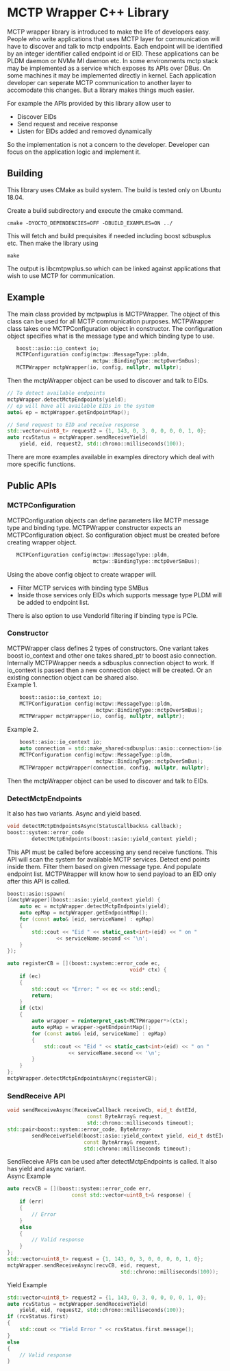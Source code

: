 # MCTP Wrapper C++ Library

MCTP wrapper library is introduced to make the life of developers easy.
People who write applications that uses MCTP layer for communication will
have to discover and talk to mctp endpoints. Each endpoint will be 
identified by an integer identifier called endpoint id or EID.
These applications can be PLDM daemon or NVMe MI daemon etc.
In some environments mctp stack may be implemented as
a service which exposes its APIs over DBus. On some machines it may be
implemented directly in kernel. Each application developer can seperate MCTP
communication to another layer to accomodate this changes. But a library
makes things much easier.

For example the APIs provided by this library allow user to
* Discover EIDs
* Send request and receive response
* Listen for EIDs added and removed dynamically

So the implementation is not a concern to the developer. Developer can focus
on the application logic and implement it.

## Building
This library uses CMake as build system. The build is tested only on Ubuntu
 18.04.

Create a build subdirectory and execute the cmake command.
```
cmake -DYOCTO_DEPENDENCIES=OFF -DBUILD_EXAMPLES=ON ../
```
This will fetch and build prequisites if needed including boost sdbusplus
 etc. Then make the library using
```
make
```
The output is libcmtpwplus.so which can be linked against applications that
wish to use MCTP for communication.

## Example
The main class provided by mctpwplus is MCTPWrapper. The object of this
class can be used for all MCTP communication purposes. MCTPWrapper class
takes one MCTPConfiguration object in constructor. The configuration object
specifies what is the message type and which binding type to use.
 ```cpp
    boost::asio::io_context io;
    MCTPConfiguration config(mctpw::MessageType::pldm,
                             mctpw::BindingType::mctpOverSmBus);
    MCTPWrapper mctpWrapper(io, config, nullptr, nullptr);
 ```
Then the mctpWrapper object can be used to discover and talk to EIDs.
```cpp
// To detect available endpoints
mctpWrapper.detectMctpEndpoints(yield);
// ep will have all available EIDs in the system
auto& ep = mctpWrapper.getEndpointMap();

// Send request to EID and receive response
std::vector<uint8_t> request2 = {1, 143, 0, 3, 0, 0, 0, 0, 1, 0};
auto rcvStatus = mctpWrapper.sendReceiveYield(
    yield, eid, request2, std::chrono::milliseconds(100));
```
There are more examples available in examples directory which deal with more
specific functions.

## Public APIs

### MCTPConfiguration

MCTPConfiguration objects can define parameters like MCTP message type and
binding type. MCTPWrapper constructor expects an MCTPConfiguration object. So
configuration object must be created before creating wrapper object.
 ```cpp
    MCTPConfiguration config(mctpw::MessageType::pldm,
                             mctpw::BindingType::mctpOverSmBus);
 ```
Using the above config object to create wrapper will.
* Filter MCTP services with binding type SMBus
* Inside those services only EIDs which supports message type PLDM will be added
to endpoint list.

There is also option to use VendorId filtering if binding type is PCIe.

### Constructor
MCTPWrapper class defines 2 types of constructors. One variant takes boost
io_context and other one takes shared_ptr to boost asio connection. Internally
MCTPWrapper needs a sdbusplus connection object to work. If io_context is
passed then a new connection object will be created. Or an existing connection
object can be shared also.<br>
Example 1.
```cpp
    boost::asio::io_context io;
    MCTPConfiguration config(mctpw::MessageType::pldm,
                             mctpw::BindingType::mctpOverSmBus);
    MCTPWrapper mctpWrapper(io, config, nullptr, nullptr);
 ```
Example 2.
```cpp
    boost::asio::io_context io;
    auto connection = std::make_shared<sdbusplus::asio::connection>(io);
    MCTPConfiguration config(mctpw::MessageType::pldm,
                             mctpw::BindingType::mctpOverSmBus);
    MCTPWrapper mctpWrapper(connection, config, nullptr, nullptr);
 ```
Then the mctpWrapper object can be used to discover and talk to EIDs.

### DetectMctpEndpoints
It also has two variants. Async and yield based.
```cpp
void detectMctpEndpointsAsync(StatusCallback&& callback);
boost::system::error_code
        detectMctpEndpoints(boost::asio::yield_context yield);
```
This API must be called before accessing any send receive functions. This API
will scan the system for available MCTP services. Detect end points inside
them. Filter them based on given message type. And populate endpoint list.
MCTPWrapper will know how to send payload to an EID only after this API is
called.
```cpp
boost::asio::spawn(
[&mctpWrapper](boost::asio::yield_context yield) {
    auto ec = mctpWrapper.detectMctpEndpoints(yield);
    auto epMap = mctpWrapper.getEndpointMap();
    for (const auto& [eid, serviceName] : epMap)
    {
        std::cout << "Eid " << static_cast<int>(eid) << " on "
                << serviceName.second << '\n';
    }
});
```
```cpp
auto registerCB = [](boost::system::error_code ec,
                                        void* ctx) {
    if (ec)
    {
        std::cout << "Error: " << ec << std::endl;
        return;
    }
    if (ctx)
    {
        auto wrapper = reinterpret_cast<MCTPWrapper*>(ctx);
        auto epMap = wrapper->getEndpointMap();
        for (const auto& [eid, serviceName] : epMap)
        {
            std::cout << "Eid " << static_cast<int>(eid) << " on "
                    << serviceName.second << '\n';
        }
    }
};
mctpWrapper.detectMctpEndpointsAsync(registerCB);
```
### SendReceive API
```cpp
void sendReceiveAsync(ReceiveCallback receiveCb, eid_t dstEId,
                          const ByteArray& request,
                          std::chrono::milliseconds timeout);
std::pair<boost::system::error_code, ByteArray>
        sendReceiveYield(boost::asio::yield_context yield, eid_t dstEId,
                         const ByteArray& request,
                         std::chrono::milliseconds timeout);
```
SendReceive APIs can be used after detectMctpEndpoints is called. It also has yield and async variant.<br>
Async Example
```cpp
auto recvCB = [](boost::system::error_code err,
                     const std::vector<uint8_t>& response) {
    if (err)
    {
        // Error
    }
    else
    {
        // Valid response
    }
};
std::vector<uint8_t> request = {1, 143, 0, 3, 0, 0, 0, 0, 1, 0};
mctpWrapper.sendReceiveAsync(recvCB, eid, request,
                                     std::chrono::milliseconds(100));
```
Yield Example
```cpp
std::vector<uint8_t> request2 = {1, 143, 0, 3, 0, 0, 0, 0, 1, 0};
auto rcvStatus = mctpWrapper.sendReceiveYield(
    yield, eid, request2, std::chrono::milliseconds(100));
if (rcvStatus.first)
{
    std::cout << "Yield Error " << rcvStatus.first.message();
}
else
{
    // Valid response
}
```